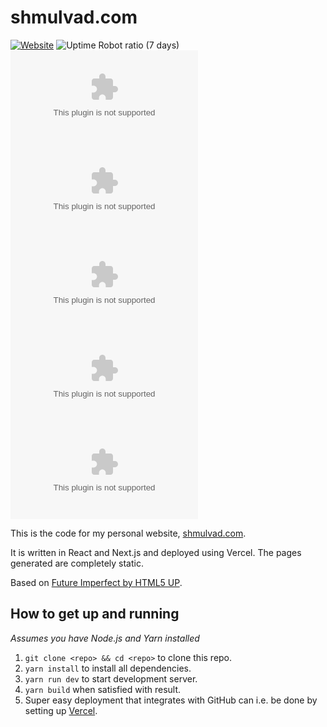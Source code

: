 # shmulvad.com

[![Website](https://img.shields.io/website?style=flat-square&url=https%3A%2F%2Fshmulvad.com)][website]
![Uptime Robot ratio (7 days)](https://img.shields.io/uptimerobot/ratio/7/m786561631-d9e4a2f57ce496070387fec0?style=flat-square)
[![Chromium HSTS preload](https://img.shields.io/hsts/preload/shmulvad.com?style=flat-square)][hsts]
[![Mozilla HTTP Observatory Grade](https://img.shields.io/mozilla-observatory/grade/shmulvad.com?publish&style=flat-square)][observatory]
![CodeFactor Grade](https://img.shields.io/codefactor/grade/github/shmulvad/shmulvad.com?style=flat-square)
[![GitHub issues](https://img.shields.io/github/issues/shmulvad/shmulvad.com?style=flat-square)][issues]
[![GitHub license](https://img.shields.io/github/license/shmulvad/shmulvad.com?style=flat-square)][license]

This is the code for my personal website, [shmulvad.com][website].

It is written in React and Next.js and deployed using Vercel. The pages generated are completely static.

Based on [Future Imperfect by HTML5 UP][futureImperfect].


## How to get up and running

_Assumes you have Node.js and Yarn installed_

1. `git clone <repo> && cd <repo>` to clone this repo.
2. `yarn install` to install all dependencies.
3. `yarn run dev` to start development server.
4. `yarn build` when satisfied with result.
5. Super easy deployment that integrates with GitHub can i.e. be done by setting up [Vercel][vercel].


[website]: https://shmulvad.com
[license]: https://github.com/shmulvad/shmulvad.com/blob/master/LICENSE
[issues]: https://github.com/shmulvad/shmulvad.com/issues
[vercel]: https://vercel.com/
[futureImperfect]: https://html5up.net/future-imperfect
[observatory]: https://observatory.mozilla.org/analyze/shmulvad.com
[hsts]: https://hstspreload.org/?domain=shmulvad.com